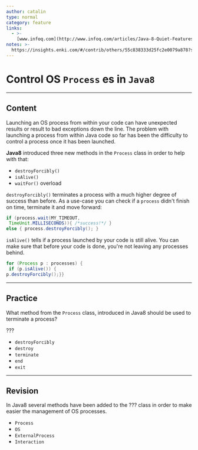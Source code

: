 ```yaml
---
author: catalin
type: normal
category: feature
links:
  - >-
    [www.infoq.com](http://www.infoq.com/articles/Java-8-Quiet-Features){website}
notes: >-
  https://insights.enki.com/#/contrib/others/55c838333d25fc2e0079a878?search=khandelwalrinki
---
```


# Control OS `Process` es in `Java8`


---

## Content

Launching an OS process from within your code can have unexpected results or result to bad exceptions down the line.
 The problem with launching a process from within Java code so far has been the difficulty to control a process once it has been launched.

**Java8** introduced three new methods in the `Process` class in order to help with that:

- `destroyForcibly()`
- `isAlive()`
- `waitFor()` overload

`destroyForcibly()` terminates a process with a much higher degree of success than before. As a use-case you can check if a `process` didn't finish on time, terminate it and move forward:

```java
if (process.wait(MY_TIMEOUT, 
 TimeUnit.MILLISECONDS)){ /*success!*/ }
else { process.destroyForcibly(); }

```

`isAlive()` tells if a process launched by your code is still alive. You can make sure that before your code is done, you're not leaving any processes behind. 

```java
for (Process p : processes) {
 if (p.isAlive()) { 
p.destroyForcibly();}}
```


---

## Practice

What method from the `Process` class, introduced in Java8 should be used to terminate a process?

???

- `destroyForcibly` 
- `destroy` 
- `terminate` 
- `end` 
- `exit`


---

## Revision

In Java8  several methods have been added to the ??? class in order to make easier the management of OS processes.

- `Process` 
- `OS` 
- `ExternalProcess` 
- `Interaction`
